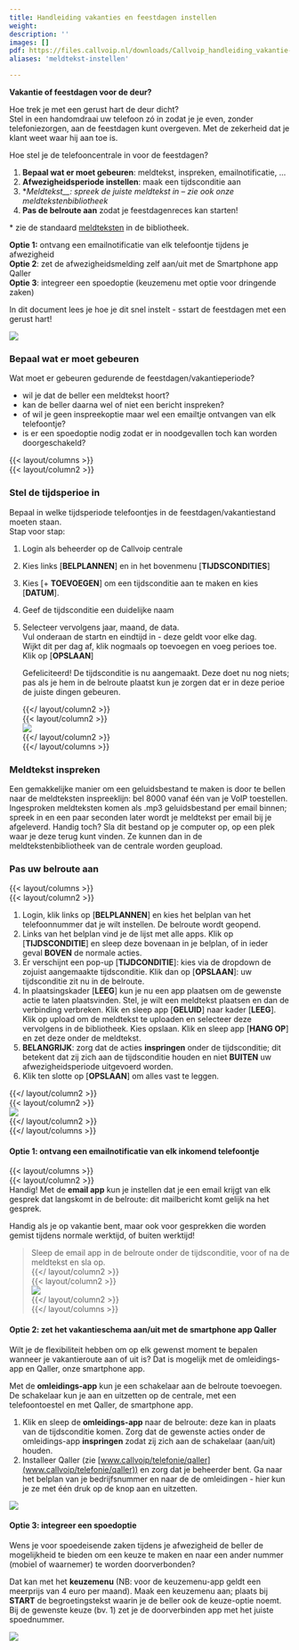 ```yaml
---
title: Handleiding vakanties en feestdagen instellen
weight: 
description: ''
images: []
pdf: https://files.callvoip.nl/downloads/Callvoip_handleiding_vakantie-feestdagen-instellen.pdf
aliases: 'meldtekst-instellen'

---
```

**Vakantie of feestdagen voor de deur?** 

Hoe trek je met een gerust hart de deur dicht?   
Stel in een handomdraai uw telefoon zó in zodat je je even, zonder telefoniezorgen, aan de feestdagen kunt overgeven. Met de zekerheid dat je klant weet waar hij aan toe is.

Hoe stel je de telefooncentrale in voor de feestdagen?

1. **Bepaal wat er moet gebeuren**: meldtekst, inspreken, emailnotificatie, …
2. **Afwezigheidsperiode instellen**: maak een tijdsconditie aan
3. **Meldtekst__: spreek de juiste meldtekst in – zie ook onze meldtekstenbibliotheek*
4. **Pas de belroute aan** zodat je feestdagenreces kan starten!

\* zie de standaard [meldteksten](/ondersteuning/meldteksten-wachtmuziek/meldteksten/) in de bibliotheek.

**Optie 1:** ontvang een emailnotificatie van elk telefoontje tijdens je afwezigheid  
**Optie 2**: zet de afwezigheidsmelding zelf aan/uit met de Smartphone app Qaller  
**Optie 3**: integreer een spoedoptie (keuzemenu met optie voor dringende zaken)

In dit document lees je hoe je dit snel instelt - sstart de feestdagen met een gerust hart!

![](https://res.cloudinary.com/callvoip/image/upload/v1564494044/Support-feestdagen-algemeen_efz8fr.png)

### Bepaal wat er moet gebeuren

Wat moet er gebeuren gedurende de feestdagen/vakantieperiode?

* wil je dat de beller een meldtekst hoort?
* kan de beller daarna wel of niet een bericht inspreken?
* of wil je geen inspreekoptie maar wel een emailtje ontvangen van elk telefoontje?
* is er een spoedoptie nodig zodat er in noodgevallen toch kan worden doorgeschakeld?

{{< layout/columns >}}  
{{< layout/column2 >}}

### Stel de tijdsperioe in 

Bepaal in welke tijdsperiode telefoontjes in de feestdagen/vakantiestand moeten staan.  
Stap voor stap:

1. Login als beheerder op de Callvoip centrale
2. Kies links \[**BELPLANNEN**\] en in het bovenmenu \[**TIJDSCONDITIES**\]
3. Kies \[+ **TOEVOEGEN**\] om een tijdsconditie aan te maken en kies \[**DATUM**\].
4. Geef de tijdsconditie een duidelijke naam
5. Selecteer vervolgens jaar, maand, de data.   
   Vul onderaan de startn en eindtijd in - deze geldt voor elke dag.   
   Wijkt dit per dag af, klik nogmaals op toevoegen en voeg perioes toe.   
   Klik op \[**OPSLAAN**\] 

     
   Gefeliciteerd! De tijdsconditie is nu aangemaakt. Deze doet nu nog niets; pas als je hem in de belroute plaatst kun je zorgen dat er in deze perioe de juiste dingen gebeuren.

   {{</ layout/column2 >}}  
   {{< layout/column2 >}}  
   ![](https://res.cloudinary.com/callvoip/image/upload/v1564494269/Support-feestdagen-tijdsconditie_qzdlta.png)  
   {{</ layout/column2 >}}  
   {{</ layout/columns >}}

### Meldtekst inspreken

Een gemakkelijke manier om een geluidsbestand te maken is door te bellen naar de meldteksten inspreeklijn: bel 8000 vanaf één van je VoIP toestellen. Ingesproken meldteksten komen als .mp3 geluidsbestand per email binnen; spreek in en een paar seconden later wordt je meldtekst per email bij je afgeleverd. Handig toch? Sla dit bestand op je computer op, op een plek waar je deze terug kunt vinden. Ze kunnen dan in de meldtekstenbibliotheek van de centrale worden geupload.

### Pas uw belroute aan

{{< layout/columns >}}  
{{< layout/column2 >}}

1. Login, klik links op \[**BELPLANNEN**\] en kies het belplan van het telefoonnummer dat je wilt instellen. De belroute wordt geopend.
2. Links van het belplan vind je de lijst met alle apps. Klik op \[**TIJDSCONDITIE**\] en sleep deze bovenaan in je belplan, of in ieder geval **BOVEN** de normale acties.
3. Er verschijnt een pop-up \[**TIJDCONDITIE**\]: kies via de dropdown de zojuist aangemaakte tijdsconditie. Klik dan op \[**OPSLAAN**\]: uw tijdsconditie zit nu in de belroute.
4. In plaatsingskader \[**LEEG**\] kun je nu een app plaatsen om de gewenste actie te laten plaatsvinden. Stel, je wilt een meldtekst plaatsen en dan de verbinding verbreken. Klik en sleep app \[**GELUID**\] naar kader \[**LEEG**\]. Klik op upload om de meldtekst te uploaden en selecteer deze vervolgens in de bibliotheek. Kies opslaan. Klik en sleep app \[**HANG OP**\] en zet deze onder de meldtekst.
5. **BELANGRIJK**: zorg dat de acties **inspringen** onder de tijdsconditie; dit betekent dat zij zich aan de tijdsconditie houden en niet **BUITEN** uw afwezigheidsperiode uitgevoerd worden.
6. Klik ten slotte op \[**OPSLAAN**\] om alles vast te leggen.

{{</ layout/column2 >}}  
{{< layout/column2 >}}  
![](https://res.cloudinary.com/callvoip/image/upload/v1564494502/Support-feestdagen-belplan_pew7go.png)  
{{</ layout/column2 >}}  
{{</ layout/columns >}}

#### Optie 1: ontvang een emailnotificatie van elk inkomend telefoontje

{{< layout/columns >}}  
{{< layout/column2 >}}  
Handig! Met de **email app** kun je instellen dat je een email krijgt van elk gesprek dat langskomt in de belroute: dit mailbericht komt gelijk na het gesprek.

Handig als je op vakantie bent, maar ook voor gesprekken die worden gemist tijdens normale werktijd, of buiten werktijd!

> Sleep de email app in de belroute onder de tijdsconditie, voor of na de meldtekst en sla op.  
> {{</ layout/column2 >}}  
> {{< layout/column2 >}}  
> ![](https://res.cloudinary.com/callvoip/image/upload/v1564494895/Support-feestdagen-email_bknhxn.png)  
> {{</ layout/column2 >}}  
> {{</ layout/columns >}}

#### Optie 2: zet het vakantieschema aan/uit met de smartphone app Qaller

Wilt je de flexibiliteit hebben om op elk gewenst moment te bepalen wanneer je vakantieroute aan of uit is? Dat is mogelijk met de omleidings-app en Qaller, onze smartphone app.

Met de **omleidings-app** kun je een schakelaar aan de belroute toevoegen. De schakelaar kun je aan en uitzetten op de centrale, met een telefoontoestel en met Qaller, de smartphone app.

1. Klik en sleep de **omleidings-app** naar de belroute: deze kan in plaats van de tijdsconditie komen. Zorg dat de gewenste acties onder de omleidings-app **inspringen** zodat zij zich aan de schakelaar (aan/uit) houden.
2. Installeer Qaller (zie [www.callvoip/telefonie/qaller](www.callvoip/telefonie/qaller)) en zorg dat je beheerder bent. Ga naar het belplan van je bedrijfsnummer en naar de de omleidingen - hier kun je ze met één druk op de knop aan en uitzetten.

![](https://res.cloudinary.com/callvoip/image/upload/v1564494945/Support-feestdagen-belplanqaller_zxe7s1.png)

#### Optie 3: integreer een spoedoptie

Wens je voor spoedeisende zaken tijdens je afwezigheid de beller de mogelijkheid te bieden om een keuze te maken en naar een ander nummer (mobiel of waarnemer) te worden doorverbonden?

Dat kan met het **keuzemenu** (NB: voor de keuzemenu-app geldt een meerprijs van 4 euro per maand). Maak een keuzemenu aan; plaats bij **START** de begroetingstekst waarin je de beller ook de keuze-optie noemt. Bij de gewenste keuze (bv. 1) zet je de doorverbinden app met het juiste spoednummer.

![](https://res.cloudinary.com/callvoip/image/upload/v1564495010/Support-feestdagen-keuzemenu_e9plzu.png)
